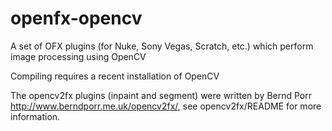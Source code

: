 openfx-opencv
=============

A set of OFX plugins (for Nuke, Sony Vegas, Scratch, etc.) which perform image processing using OpenCV

Compiling requires a recent installation of OpenCV

The opencv2fx plugins (inpaint and segment) were written by Bernd Porr <http://www.berndporr.me.uk/opencv2fx/>,
see opencv2fx/README for more information.

